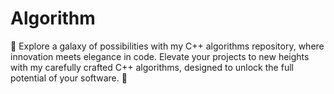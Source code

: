 # Algorithm
🌟 Explore a galaxy of possibilities with my C++ algorithms repository, where innovation meets elegance in code. Elevate your projects to new heights with my carefully crafted C++ algorithms, designed to unlock the full potential of your software. 🚀
